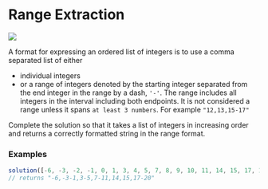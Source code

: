 # Range Extraction

![](https://img.shields.io/badge/Difficulty-4kyu-blue?logo=codewars)

A format for expressing an ordered list of integers is to use a comma separated list of either

* individual integers
* or a range of integers denoted by the starting integer separated from the end integer in the range by a dash, `'-'`. The range includes all integers in the interval including both endpoints. It is not considered a range unless it spans `at least 3 numbers`. For example `"12,13,15-17"`

Complete the solution so that it takes a list of integers in increasing order and returns a correctly formatted string in the range format.

### Examples

```js
solution([-6, -3, -2, -1, 0, 1, 3, 4, 5, 7, 8, 9, 10, 11, 14, 15, 17, 18, 19, 20]);
// returns "-6,-3-1,3-5,7-11,14,15,17-20"
```
